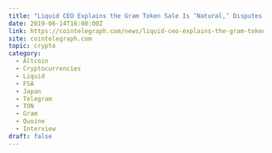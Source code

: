 ```yaml
---
title: "Liquid CEO Explains the Gram Token Sale Is ‘Natural,’ Disputes Conspiratory Theories"
date: 2019-06-14T16:00:00Z
link: https://cointelegraph.com/news/liquid-ceo-explains-the-gram-token-sale-is-natural-disputes-conspiratory-theories?utm_medium=RSS&utm_source=hune
site: cointelegraph.com
topic: crypto
category:
  - Altcoin
  - Cryptocurrencies
  - Liquid
  - FSA
  - Japan
  - Telegram
  - TON
  - Gram
  - Quoine
  - Interview
draft: false
---
```

